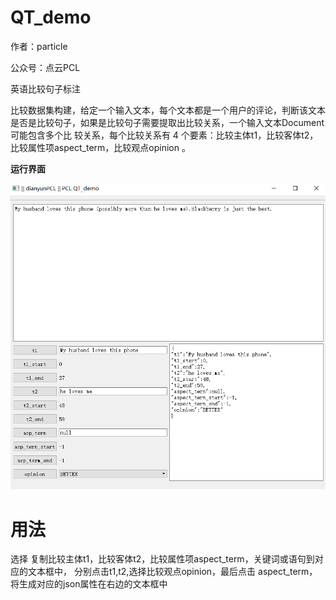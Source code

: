 # QT_demo

作者：particle

公众号：点云PCL

英语比较句子标注

比较数据集构建，给定一个输入文本，每个文本都是一个用户的评论，判断该文本是否是比较句子，如果是比较句子需要提取出比较关系，一个输入文本Document 可能包含多个比
较关系，每个比较关系有 4 个要素：比较主体t1，比较客体t2，比较属性项aspect_term，比较观点opinion 。

**运行界面**
                                                                         
![the outcome of point_Gui](https://github.com/yaoli1992/English_sentences_label/blob/main/img/1.PNG)




# 用法

选择
复制比较主体t1，比较客体t2，比较属性项aspect_term，关键词或语句到对应的文本框中，
分别点击t1,t2,选择比较观点opinion，最后点击 aspect_term，将生成对应的json属性在右边的文本框中
